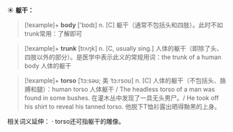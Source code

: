 ☀ <span class="category">**躯干：**</span>
>[!example]+ <span class="vocabulary">**body**</span> ['bɒdɪ] 
> <span class="definition">n. [C] 躯干（通常不包括头和四肢）。此时不如trunk常用：</span>了解即可

>[!example]+ <span class="vocabulary">**trunk**</span> [trʌŋk] 
> <span class="definition">n. [C, usually sing.] 人体的躯干（即除了头、四肢以外的部分）。是医学中表示此义的常规用词：</span>the trunk of a human body 人体的躯干
           
>[!example]+ <span class="vocabulary">**torso**</span> [ˈtɔ:səʊ; 美 ˈtɔ:rsoʊ]
> <span class="definition">n. [C] 人体的躯干（不包括头、胳膊和腿）：</span>human torso 人体躯干 / The headless torso of a man was found in some bushes. 在灌木丛中发现了一具无头男尸。/ He took off his shirt to reveal his tanned torso. 他脱下T恤衫露出晒得黝黑的上身。

相关词义延伸：
· torso还可指躯干的雕像。



